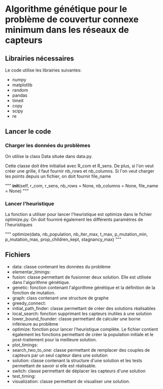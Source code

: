 # Algorithme génétique pour le problème de couvertur connexe minimum dans les réseaux de capteurs



## Librairies nécessaires

Le code utilise les librairies suivantes:
* numpy
* matplotlib
* random
* pandas
* timeit
* copy
* scipy
* re

## Lancer le code

### Charger les données du problèmes

On utilise la class Data située dans data.py.

Cette classe doit être initialisé avec R_com et R_sens.
De plus, si l'on veut créer une grille, il faut fournir nb_rows et nb_columns.
Si l'on veut charger les points depuis un fichier, on doit fournir file_name

"""
__init__(self, r_com, r_sens, nb_rows = None, nb_columns = None, file_name = None)
"""

### Lancer l'heuristique

La fonction a utiliser pour lancer l'heuristique est optimize dans le fichier optimize.py.
On doit fourniré également les différents paramètres de l'heuristiques

"""
optimize(data, nb_population, nb_iter_max, t_max, p_mutation_min, p_mutation_max, prop_children_kept, stagnancy_max)
"""

## Fichiers

* data: classe contenant les données du problème
* elementar_timings:
* fusion: classe permettant de fusionner deux solution. Elle est utilisée dans l'algorithme génétique.
* genetic: fonction contenant l'algorithme génétique et la définition de la fonction de mutation.
* graph: class contenant une structure de graphe
* greedy_connect:
* initial_path_finder: classe permettant de créer des solutions réalisables
* local_search: fonction supprimant les capteurs inutiles à une solution
* lower_bound_founder: classe permettant de calculer une borne inférieure au problème
* optimize: fonction pour lancer l'heuristique complète. Le fichier contient également les fonctions permettant de créer la population initiale et le post-traitement pour la meilleure solution.
* plot_timings:
* search_two_to_one: classe permettant de remplacer des couples de capteurs par un seul capteur dans une solution
* solution: classe contenant la structure d'une solution et les tests permettant de savoir si elle est réalisable.
* switch: classe permettant de déplacer les capteurs d'une solution
* test_timing:
* visualization: classe permettant de visualiser une solution.